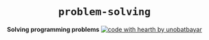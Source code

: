 <div align="center">
  <h1><code>problem-solving</code></h1>

  <strong>Solving programming problems</strong>
  [![code with hearth by unobatbayar](https://img.shields.io/badge/%3C%2F%3E%20with%20%E2%99%A5%20by-unobatbayar-blue)](https://github.com/unobatbayar)
</div>


